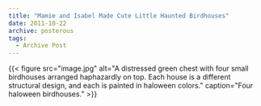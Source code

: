 ```yaml
---
title: "Mamie and Isabel Made Cute Little Haunted Birdhouses"
date: 2011-10-22
archive: posterous
tags: 
  - Archive Post
---
```


{{< figure 
	src="image.jpg" 
	alt="A distressed green chest with four small birdhouses arranged haphazardly on top. Each house is a different structural design, and each is painted in haloween colors." 
	caption="Four haloween birdhouses." >}}
